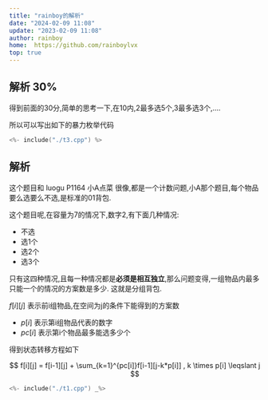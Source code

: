 ```yaml
---
title: "rainboy的解析"
date: "2024-02-09 11:08"
update: "2023-02-09 11:08"
author: rainboy
home:  https://github.com/rainboylvx
top: true
---
```

## 解析 30%

得到前面的30分,简单的思考一下,在10内,2最多选5个,3最多选3个,....

所以可以写出如下的暴力枚举代码

```cpp
<%- include("./t3.cpp") %>
```

## 解析

这个题目和 luogu P1164	小A点菜 很像,都是一个计数问题,小A那个题目,每个物品要么选要么不选,是标准的01背包.

这个题目呢,在容量为7的情况下,数字2,有下面几种情况:

- 不选
- 选1个
- 选2个
- 选3个

只有这四种情况,且每一种情况都是**必须是相互独立**,那么问题变得,一组物品内最多只能一个的情况的方案数是多少.
这就是分组背包.

$f[i][j]$ 表示前i组物品,在空间为j的条件下能得到的方案数

- $p[i]$ 表示第i组物品代表的数字
- $pc[i]$ 表示第i个物品最多能选多少个

得到状态转移方程如下

$$
f[i][j] = f[i-1][j] + \sum_{k=1}^{pc[i]}f[i-1][j-k*p[i]] , k \times p[i] \leqslant j
$$


```cpp
<%- include("./t1.cpp") _%>
```


